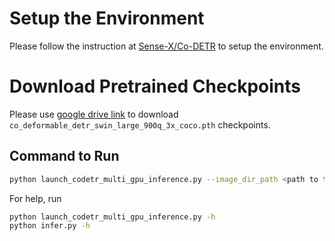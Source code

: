 # Setup the Environment
Please follow the instruction at [Sense-X/Co-DETR](https://github.com/Sense-X/Co-DETR?tab=readme-ov-file#install) to setup the environment.

# Download Pretrained Checkpoints
Please use [google drive link](https://drive.google.com/drive/folders/1asWoZ3SuM6APTL9D-QUF_YW9mjULNdh9?usp=sharing) to download `co_deformable_detr_swin_large_900q_3x_coco.pth` checkpoints.

## Command to Run

```bash
python launch_codetr_multi_gpu_inference.py --image_dir_path <path to the directory containing images> --output_dir_path <base path to store the predictions> --ckpt_path <Path to the checkpoints - co_deformable_detr_swin_large_900q_3x_coco.pth> --gpu_ids <comma separated gpu ids to run inference on multiple gpus>
```
For help, run
```bash
python launch_codetr_multi_gpu_inference.py -h
python infer.py -h
```